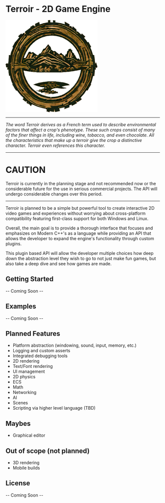 # Terroir - 2D Game Engine

<img src="/resources/TerroirLogo.PNG" alt="Terroir-Logo" height="300" width="300"/>

----

*The word Terroir derives as a French term used to describe environmental factors that affect a crop's phenotype. These
such crops consist of many of the finer things in life, including wine, tobacco, and even chocolate. All the
characteristics that make up a terroir give the crop a distinctive character. Terroir even references this character.*


----

# CAUTION

Terroir is currently in the planning stage and not recommended now or the considerable future for the use in serious
commercial projects. The API will undergo considerable changes over this period.

----

Terroir is planned to be a simple but powerful tool to create interactive 2D video games and experiences without
worrying about cross-platform compatibility featuring first-class support for both Windows and Linux.

Overall, the main goal is to provide a thorough interface that focuses and emphasizes on Modern C++'s as a language
while providing an API that allows the developer to expand the engine's functionality through custom plugins.

This plugin based API will allow the developer multiple choices how deep down the abstraction level they wish to go to
not just make fun games, but also take a deep dive and see how games are made.

## Getting Started

-- Coming Soon --

## Examples

-- Coming Soon --

## Planned Features

- Platform abstraction (windowing, sound, input, memory, etc.)
- Logging and custom asserts
- Integrated debugging tools
- 2D rendering
- Text/Font rendering
- UI management
- 2D physics
- ECS
- Math
- Networking
- AI
- Scenes
- Scripting via higher level language (TBD)

## Maybes

- Graphical editor

## Out of scope (not planned)

- 3D rendering
- Mobile builds

## License

-- Coming Soon --